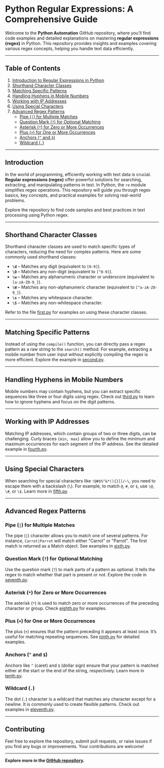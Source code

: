 # Python Regular Expressions: A Comprehensive Guide

Welcome to the **Python Automation** GitHub repository, where you'll find code examples and detailed explanations on mastering **regular expressions (regex)** in Python. This repository provides insights and examples covering various regex concepts, helping you handle text data efficiently.

---

## Table of Contents

1. [Introduction to Regular Expressions in Python](#introduction)
2. [Shorthand Character Classes](#shorthand-character-classes)
3. [Matching Specific Patterns](#matching-specific-patterns)
4. [Handling Hyphens in Mobile Numbers](#handling-hyphens-in-mobile-numbers)
5. [Working with IP Addresses](#working-with-ip-addresses)
6. [Using Special Characters](#using-special-characters)
7. [Advanced Regex Patterns](#advanced-regex-patterns)
    - [Pipe (`|`) for Multiple Matches](#pipe-for-multiple-matches)
    - [Question Mark (`?`) for Optional Matching](#question-mark-for-optional-matching)
    - [Asterisk (`*`) for Zero or More Occurrences](#asterisk-for-zero-or-more-occurrences)
    - [Plus (`+`) for One or More Occurrences](#plus-for-one-or-more-occurrences)
    - [Anchors (`^` and `$`)](#anchors)
    - [Wildcard (`.`)](#wildcard)

---

## Introduction

In the world of programming, efficiently working with text data is crucial. **Regular expressions (regex)** offer powerful solutions for searching, extracting, and manipulating patterns in text. In Python, the `re` module simplifies regex operations. This repository will guide you through regex basics, key concepts, and practical examples for solving real-world problems.

Explore the repository to find code samples and best practices in text processing using Python regex. 

---

## Shorthand Character Classes

Shorthand character classes are used to match specific types of characters, reducing the need for complex patterns. Here are some commonly used shorthand classes:

- **`\d`** – Matches any digit (equivalent to `[0-9]`).
- **`\D`** – Matches any non-digit (equivalent to `[^0-9]`).
- **`\w`** – Matches any alphanumeric character or underscore (equivalent to `[a-zA-Z0-9_]`).
- **`\W`** – Matches any non-alphanumeric character (equivalent to `[^a-zA-Z0-9_]`).
- **`\s`** – Matches any whitespace character.
- **`\S`** – Matches any non-whitespace character.

Refer to the file [first.py](Day-2/first.py) for examples on using these character classes.

---

## Matching Specific Patterns

Instead of using the `compile()` function, you can directly pass a regex pattern as a raw string to the `search()` method. For example, extracting a mobile number from user input without explicitly compiling the regex is more efficient. Explore the example in [second.py](Day-2/second.py).

---

## Handling Hyphens in Mobile Numbers

Mobile numbers may contain hyphens, but you can extract specific sequences like three or four digits using regex. Check out [third.py](Day-2/third.py) to learn how to ignore hyphens and focus on the digit patterns.

---

## Working with IP Addresses

Matching IP addresses, which contain groups of two or three digits, can be challenging. Curly braces `{min, max}` allow you to define the minimum and maximum occurrences for each segment of the IP address. See the detailed example in [fourth.py](Day-2/fourth.py).

---

## Using Special Characters

When searching for special characters like `!@#$%^&*(){}[]/~\`, you need to escape them with a backslash (`\`). For example, to match `@`, `#`, or `$`, use `\@`, `\#`, or `\$`. Learn more in [fifth.py](Day-2/fifth.py).

---

## Advanced Regex Patterns

### Pipe (`|`) for Multiple Matches

The pipe (`|`) character allows you to match one of several patterns. For instance, `Carrot|Parrot` will match either "Carrot" or "Parrot". The first match is returned as a Match object. See examples in [sixth.py](Day-2/sixth.py).

### Question Mark (`?`) for Optional Matching

Use the question mark (`?`) to mark parts of a pattern as optional. It tells the regex to match whether that part is present or not. Explore the code in [seventh.py](Day-2/seventh.py).

### Asterisk (`*`) for Zero or More Occurrences

The asterisk (`*`) is used to match zero or more occurrences of the preceding character or group. Check [eighth.py](Day-2/eighth.py) for examples.

### Plus (`+`) for One or More Occurrences

The plus (`+`) ensures that the pattern preceding it appears at least once. It’s useful for matching repeating sequences. See [ninth.py](Day-2/ninth.py) for detailed examples.

### Anchors (`^` and `$`)

Anchors like `^` (caret) and `$` (dollar sign) ensure that your pattern is matched either at the start or the end of the string, respectively. Learn more in [tenth.py](Day-2/tenth.py).

### Wildcard (`.`)

The dot (`.`) character is a wildcard that matches any character except for a newline. It is commonly used to create flexible patterns. Check out examples in [eleventh.py](Day-2/eleventh.py).

---

## Contributing

Feel free to explore the repository, submit pull requests, or raise issues if you find any bugs or improvements. Your contributions are welcome!

---




**Explore more in the [GitHub repository](https://github.com/imanasmd/python_automation.git).**
